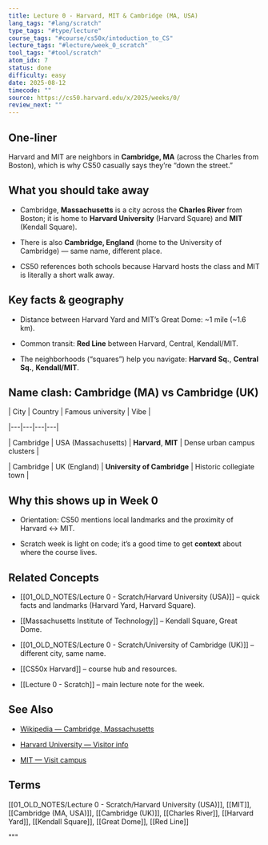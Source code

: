 ```yaml
---
title: Lecture 0 - Harvard, MIT & Cambridge (MA, USA)
lang_tags: "#lang/scratch"
type_tags: "#type/lecture"
course_tags: "#course/cs50x/intoduction_to_CS"
lecture_tags: "#lecture/week_0_scratch"
tool_tags: "#tool/scratch"
atom_idx: 7
status: done
difficulty: easy
date: 2025-08-12
timecode: ""
source: https://cs50.harvard.edu/x/2025/weeks/0/
review_next: ""
---
```


  

## One-liner

  

Harvard and MIT are neighbors in **Cambridge, MA** (across the Charles from Boston), which is why CS50 casually says they’re “down the street.”

  

## What you should take away

  

- Cambridge, **Massachusetts** is a city across the **Charles River** from Boston; it is home to **Harvard University** (Harvard Square) and **MIT** (Kendall Square).  

- There is also **Cambridge, England** (home to the University of Cambridge) — same name, different place.  

- CS50 references both schools because Harvard hosts the class and MIT is literally a short walk away.

  

## Key facts & geography

  

- Distance between Harvard Yard and MIT’s Great Dome: ~1 mile (~1.6 km).  

- Common transit: **Red Line** between Harvard, Central, Kendall/MIT.  

- The neighborhoods (“squares”) help you navigate: **Harvard Sq.**, **Central Sq.**, **Kendall/MIT**.

  

## Name clash: Cambridge (MA) vs Cambridge (UK)

  

| City | Country | Famous university | Vibe |

|---|---|---|---|

| Cambridge | USA (Massachusetts) | **Harvard**, **MIT** | Dense urban campus clusters |

| Cambridge | UK (England) | **University of Cambridge** | Historic collegiate town |

  

## Why this shows up in Week 0

  

- Orientation: CS50 mentions local landmarks and the proximity of Harvard ↔ MIT.  

- Scratch week is light on code; it’s a good time to get **context** about where the course lives.  

  

## Related Concepts

  

- [[01_OLD_NOTES/Lecture 0 - Scratch/Harvard University (USA)]] – quick facts and landmarks (Harvard Yard, Harvard Square).  

- [[Massachusetts Institute of Technology]] – Kendall Square, Great Dome.  

- [[01_OLD_NOTES/Lecture 0 - Scratch/University of Cambridge (UK)]] – different city, same name.  

- [[CS50x Harvard]] – course hub and resources.  

- [[Lecture 0 - Scratch]] – main lecture note for the week.

  

## See Also

  

- [Wikipedia — Cambridge, Massachusetts](https://en.wikipedia.org/wiki/Cambridge,_Massachusetts)  

- [Harvard University — Visitor info](https://www.harvard.edu/visit/)  

- [MIT — Visit campus](https://www.mit.edu/visit/)

  

## Terms

  

[[01_OLD_NOTES/Lecture 0 - Scratch/Harvard University (USA)]], [[MIT]], [[Cambridge (MA, USA)]], [[Cambridge (UK)]], [[Charles River]], [[Harvard Yard]], [[Kendall Square]], [[Great Dome]], [[Red Line]]

"""